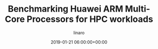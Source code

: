 ---
author: linaro
categories:
- events
- workshop
- arm-hpc-asia-2019
comments: false
event: arm-hpc-asia-2019
date: '2019-01-21 06:00:00+00:00'
slot: 10:55	- 11:20
image:
  featured: true
  path: /assets/images/content/benchmarking-huawei-arm-multi-core-processors-for-hpc-workloads.jpg
layout: resource-post
title: 'Benchmarking Huawei ARM Multi-Core Processors for HPC workloads'
tag: resource
speakers:
- biography: '""'
  company: Shanghai JiaoTong University
  job-title: 
  name: Prof.Lin XinHua
youtube_video_url: https://www.youtube.com/watch?v=vZo_mpV4YYU&list=PLKZSArYQptsPLGSEUycUowh9oy8WF_epV&index=9&t=0s
amazon_s3_presentation_url: https://static.linaro.org/event-resources/arm-hpc-asia-2019/slides/BenchmarkingHuaweiARMMulti-CoreProcessorsforHPCworkloads6.pdf
---